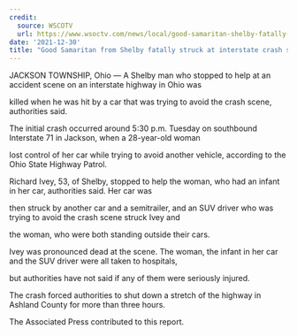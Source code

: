 ```yaml
---
credit:
  source: WSCOTV
  url: https://www.wsoctv.com/news/local/good-samaritan-shelby-fatally-struck-interstate-crash-scene/VDAECSDB6JESFLK26KV422MKGU/
date: '2021-12-30'
title: "Good Samaritan from Shelby fatally struck at interstate crash scene"
---
```

JACKSON TOWNSHIP, Ohio — A Shelby man who stopped to help at an accident scene on an interstate highway in Ohio was 

killed when he was hit by a car that was trying to avoid the crash scene, authorities said.

The initial crash occurred around 5:30 p.m. Tuesday on southbound Interstate 71 in Jackson, when a 28-year-old woman 

lost control of her car while trying to avoid another vehicle, according to the Ohio State Highway Patrol.

Richard Ivey, 53, of Shelby, stopped to help the woman, who had an infant in her car, authorities said. Her car was 

then struck by another car and a semitrailer, and an SUV driver who was trying to avoid the crash scene struck Ivey and 

the woman, who were both standing outside their cars.

Ivey was pronounced dead at the scene. The woman, the infant in her car and the SUV driver were all taken to hospitals, 

but authorities have not said if any of them were seriously injured.

The crash forced authorities to shut down a stretch of the highway in Ashland County for more than three hours.

The Associated Press contributed to this report.
